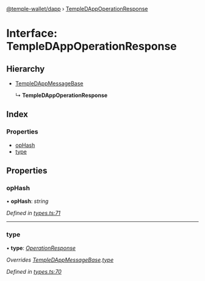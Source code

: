 [@temple-wallet/dapp](../README.md) › [TempleDAppOperationResponse](templedappoperationresponse.md)

# Interface: TempleDAppOperationResponse

## Hierarchy

* [TempleDAppMessageBase](templedappmessagebase.md)

  ↳ **TempleDAppOperationResponse**

## Index

### Properties

* [opHash](templedappoperationresponse.md#ophash)
* [type](templedappoperationresponse.md#type)

## Properties

###  opHash

• **opHash**: *string*

*Defined in [types.ts:71](https://github.com/madfish-solutions/templewallet-dapp/blob/2603df0/src/types.ts#L71)*

___

###  type

• **type**: *[OperationResponse](../enums/templedappmessagetype.md#operationresponse)*

*Overrides [TempleDAppMessageBase](templedappmessagebase.md).[type](templedappmessagebase.md#type)*

*Defined in [types.ts:70](https://github.com/madfish-solutions/templewallet-dapp/blob/2603df0/src/types.ts#L70)*

